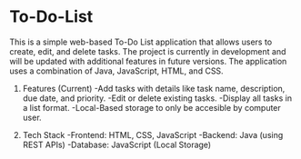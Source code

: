 # To-Do-List
This is a simple web-based To-Do List application that allows users to create, edit, and delete tasks. The project is currently in development and will be updated with additional features in future versions. The application uses a combination of Java, JavaScript, HTML, and CSS.

1. Features (Current)
-Add tasks with details like task name, description, due date, and priority.
-Edit or delete existing tasks.
-Display all tasks in a list format.
-Local-Based storage to only be accesible by computer user.

2. Tech Stack
-Frontend: HTML, CSS, JavaScript
-Backend: Java (using REST APIs)
-Database: JavaScript (Local Storage)
